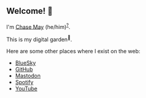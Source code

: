 ## Welcome! 👋

I'm [Chase May](/about) (he/him)<sup>[?](https://pronouns.org/what-and-why)</sup>.

This is my digital garden<sup>🌱</sup>.

Here are some other places where I exist on the web:

- <a href="https://bsky.app/profile/clm.dev"><i class="fas fa-cloud"></i> BlueSky</a>
- <a href="https://github.com/clmay"><i class="fab fa-github"></i> GitHub</a>
- <a href="https://mastodon.social/@clm"><i class="fab fa-mastodon"></i> Mastodon</a>
- <a href="https://open.spotify.com/user/chaseloganmay"><i class="fab fa-spotify"></i> Spotify</a>
- <a href=" https://www.youtube.com/@clm541"><i class="fab fa-youtube"></i> YouTube</a>

<!-- Load icons -->
<link rel="stylesheet" href="https://cdnjs.cloudflare.com/ajax/libs/font-awesome/6.0.0-beta3/css/all.min.css">
